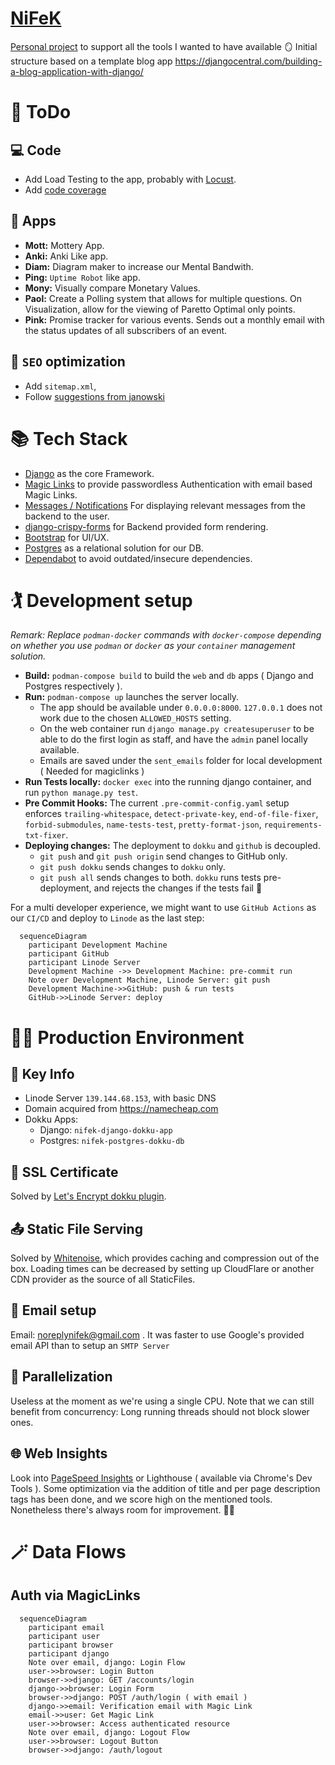 # [NiFeK](https://nifek.com)

[Personal project](https://nifek.com) to support all the tools I wanted to have available 🪞
Initial structure based on a template blog app https://djangocentral.com/building-a-blog-application-with-django/

# 📝 ToDo

## 💻 Code

- Add Load Testing to the app, probably with [Locust](https://www.section.io/engineering-education/how-to-test-django-applications-with-locust/).
- Add [code coverage](https://adamj.eu/tech/2019/04/30/getting-a-django-application-to-100-percent-coverage/)

## 📱 Apps

- **Mott:** Mottery App.
- **Anki:** Anki Like app.
- **Diam:** Diagram maker to increase our Mental Bandwith.
- **Ping:** `Uptime Robot` like app.
- **Mony:** Visually compare Monetary Values.
- **Paol:** Create a Polling system that allows for multiple questions. On Visualization, allow for the viewing of Paretto Optimal only points.
- **Pink:** Promise tracker for various events. Sends out a monthly email with the status updates of all subscribers of an event.

## 📐 `SEO` optimization

- Add `sitemap.xml`,
- Follow [suggestions from janowski](https://www.janowski.dev/articles/seo-for-django-5-methods-to-improve-seo/)

# 📚 Tech Stack

- [Django](https://www.djangoproject.com/) as the core Framework.
- [Magic Links](https://github.com/pyepye/django-magiclink) to provide passwordless Authentication with email based Magic Links.
- [Messages / Notifications](https://docs.djangoproject.com/en/4.1/ref/contrib/messages/) For displaying relevant messages from the backend to the user.
- [django-crispy-forms](https://django-crispy-forms.readthedocs.io/en/latest/) for Backend provided form rendering.
- [Bootstrap](https://getbootstrap.com/docs/4.0/getting-started/introduction/) for UI/UX.
- [Postgres](https://www.postgresql.org/about/) as a relational solution for our DB.
- [Dependabot](https://github.blog/2020-06-01-keep-all-your-packages-up-to-date-with-dependabot/) to avoid outdated/insecure dependencies.

# 🏌 Development setup

_Remark: Replace `podman-docker` commands with `docker-compose` depending on whether you use `podman` or `docker` as your `container` management solution._

- **Build:** `podman-compose build` to build the `web` and `db` apps ( Django and Postgres respectively ).
- **Run:** `podman-compose up` launches the server locally.
  - The app should be available under `0.0.0.0:8000`. `127.0.0.1` does not work due to the chosen `ALLOWED_HOSTS` setting.
  - On the web container run `django manage.py createsuperuser` to be able to do the first login as staff, and have the `admin` panel locally available.
  - Emails are saved under the `sent_emails` folder for local development ( Needed for magiclinks )
- **Run Tests locally:** `docker exec` into the running django container, and run `python manage.py test`.
- **Pre Commit Hooks:** The current `.pre-commit-config.yaml` setup enforces `trailing-whitespace`, `detect-private-key`, `end-of-file-fixer`, `forbid-submodules`, `name-tests-test`, `pretty-format-json`, `requirements-txt-fixer`.
- **Deploying changes:** The deployment to `dokku` and `github` is decoupled.
  - `git push` and `git push origin` send changes to GitHub only.
  - `git push dokku` sends changes to `dokku` only.
  - `git push all` sends changes to both. `dokku` runs tests pre-deployment, and rejects the changes if the tests fail 🦺

For a multi developer experience, we might want to use `GitHub Actions` as our `CI/CD` and deploy to `Linode` as the last step:

```mermaid
  sequenceDiagram
    participant Development Machine
    participant GitHub
    participant Linode Server
    Development Machine ->> Development Machine: pre-commit run
    Note over Development Machine, Linode Server: git push
    Development Machine->>GitHub: push & run tests
    GitHub->>Linode Server: deploy
```

# 👮‍♀️ Production Environment

## 🔑 Key Info

- Linode Server `139.144.68.153`, with basic DNS
- Domain acquired from https://namecheap.com
- Dokku Apps:
  - Django: `nifek-django-dokku-app`
  - Postgres: `nifek-postgres-dokku-db`

## 📃 SSL Certificate

Solved by [Let's Encrypt dokku plugin](https://github.com/dokku/dokku-letsencrypt).

## 📤 Static File Serving

Solved by [Whitenoise](https://whitenoise.evans.io/en/stable/django.html), which provides caching and compression out of the box. Loading times can be decreased by setting up CloudFlare or another CDN provider as the source of all StaticFiles.

## 📩 Email setup

Email: noreplynifek@gmail.com . It was faster to use Google's provided email API than to setup an `SMTP Server`

## 🚅 Parallelization

Useless at the moment as we're using a single CPU. Note that we can still benefit from concurrency: Long running threads should not block slower ones.

## 🌐 Web Insights

Look into [PageSpeed Insights](https://pagespeed.web.dev/report?url=https%3A%2F%2Fnifek.com%2F&form_factor=desktop) or Lighthouse ( available via Chrome's Dev Tools ). Some optimization via the addition of title and per page description tags has been done, and we score high on the mentioned tools. Nonetheless there's always room for improvement. 🦸‍♀️

# 🪄 Data Flows

## Auth via MagicLinks

```mermaid
  sequenceDiagram
    participant email
    participant user
    participant browser
    participant django
    Note over email, django: Login Flow
    user->>browser: Login Button
    browser->>django: GET /accounts/login
    django->>browser: Login Form
    browser->>django: POST /auth/login ( with email )
    django->>email: Verification email with Magic Link
    email->>user: Get Magic Link
    user->>browser: Access authenticated resource
    Note over email, django: Logout Flow
    user->>browser: Logout Button
    browser->>django: /auth/logout
```
